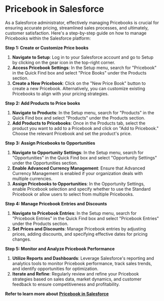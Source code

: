 # Pricebook in Salesforce

As a Salesforce administrator, effectively managing Pricebooks is crucial for ensuring accurate pricing, streamlined sales processes, and ultimately, customer satisfaction. Here's a step-by-step guide on how to manage Pricebooks within the Salesforce platform:

**Step 1: Create or Customize Price books**

1. **Navigate to Setup**: Log in to your Salesforce account and go to Setup by clicking on the gear icon in the top-right corner.
2. **Access Pricebook Settings**: In the Setup menu, search for "Pricebook" in the Quick Find box and select "Price Books" under the Products section.
3. **Create a New Pricebook**: Click on the "New Price Book" button to create a new Pricebook. Alternatively, you can customize existing Pricebooks to align with your pricing strategies.

**Step 2: Add Products to Price books**

1. **Navigate to Products**: In the Setup menu, search for "Products" in the Quick Find box and select "Products" under the Products section.
2. **Add Products to Pricebooks**: Once in the Products tab, select the product you want to add to a Pricebook and click on "Add to Pricebook." Choose the relevant Pricebook and set the product's price.

**Step 3: Assign Pricebooks to Opportunities**

1. **Navigate to Opportunity Settings**: In the Setup menu, search for "Opportunities" in the Quick Find box and select "Opportunity Settings" under the Opportunities section.
2. **Enable Advanced Currency Management**: Ensure that Advanced Currency Management is enabled if your organization deals with multiple currencies.
3. **Assign Pricebooks to Opportunities**: In the Opportunity Settings, enable Pricebook selection and specify whether to use the Standard Pricebook or allow users to select from multiple Pricebooks.

**Step 4: Manage Pricebook Entries and Discounts**

1. **Navigate to Pricebook Entries**: In the Setup menu, search for "Pricebook Entries" in the Quick Find box and select "Pricebook Entries" under the Products section.
2. **Set Prices and Discounts**: Manage Pricebook entries by adjusting prices, adding discounts, and specifying effective dates for pricing changes.

**Step 5: Monitor and Analyze Pricebook Performance**

1. **Utilize Reports and Dashboards**: Leverage Salesforce's reporting and analytics tools to monitor Pricebook performance, track sales trends, and identify opportunities for optimization.
2. **Iterate and Refine**: Regularly review and refine your Pricebook strategies based on sales data, market dynamics, and customer feedback to ensure competitiveness and profitability.

**Refer to learn more about** [**Pricebook in Salesforce**](https://arrify.com/pricebook-in-salesforce/)
